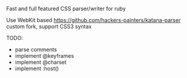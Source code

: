 Fast and full featured CSS parser/writer for ruby

Use WebKit based https://github.com/hackers-painters/katana-parser custom fork, support CSS3 syntax

TODO:
- parse comments
- implement @keyframes
- implement @charset
- implement :host()
